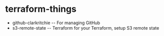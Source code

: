 # terraform-things

- github-clarkritchie -- For managing GitHub
- s3-remote-state -- Terraform for your Terraform, setup S3 remote state

